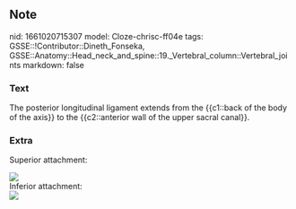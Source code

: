 ## Note
nid: 1661020715307
model: Cloze-chrisc-ff04e
tags: GSSE::!Contributor::Dineth_Fonseka, GSSE::Anatomy::Head_neck_and_spine::19._Vertebral_column::Vertebral_joints
markdown: false

### Text
<div>
  The posterior longitudinal ligament extends from the {{c1::back
  of the body of the axis}} to the {{c2::anterior wall of the upper
  sacral canal}}.
</div>

### Extra
Superior attachment:
<div><img src=
"paste-ad632d266c1c5794d659ad425735877f460d058f.png"></div>
<div>
  Inferior attachment:
</div>
<div><img src=
"paste-6a2400484cb950840ac46589cea3f9998b6b7811.png"></div>
